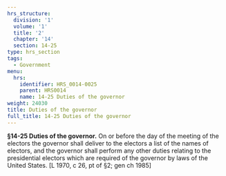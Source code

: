 ```yaml
---
hrs_structure:
  division: '1'
  volume: '1'
  title: '2'
  chapter: '14'
  section: 14-25
type: hrs_section
tags:
  - Government
menu:
  hrs:
    identifier: HRS_0014-0025
    parent: HRS0014
    name: 14-25 Duties of the governor
weight: 24030
title: Duties of the governor
full_title: 14-25 Duties of the governor
---
```

**§14-25 Duties of the governor.** On or before the day of the meeting of the electors the governor shall deliver to the electors a list of the names of electors, and the governor shall perform any other duties relating to the presidential electors which are required of the governor by laws of the United States. [L 1970, c 26, pt of §2; gen ch 1985]